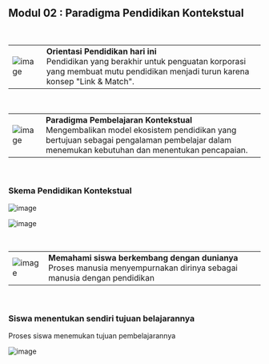 ## Modul 02 : Paradigma Pendidikan Kontekstual

<br/>

|||
|--|:--|
|![image](https://user-images.githubusercontent.com/68428942/149656844-279075a4-3ec8-43a3-a6da-ae071b82e9bb.png)|**Orientasi Pendidikan hari ini**<br/>Pendidikan yang berakhir untuk penguatan korporasi yang membuat mutu pendidikan menjadi turun karena konsep "Link & Match".|

<br/>

|||
|--|:--|
|![image](https://user-images.githubusercontent.com/68428942/149656895-cda56064-c24f-4cae-9e48-27ad080c2d9b.png)|**Paradigma Pembelajaran Kontekstual**<br/>Mengembalikan model ekosistem pendidikan yang bertujuan sebagai pengalaman pembelajar dalam menemukan kebutuhan dan menentukan pencapaian.|

<br/>

### Skema Pendidikan Kontekstual

![image](https://user-images.githubusercontent.com/68428942/149656947-8a453082-7e71-4028-8193-501aa5846625.png)

![image](https://user-images.githubusercontent.com/68428942/149656929-2e42e7f3-860d-4931-963f-0ae361b7b35d.png)


<br/>

|||
|--|:--|
|![image](https://user-images.githubusercontent.com/68428942/149656974-a0e4b4f3-42e6-4235-9a6d-ea7d992422f1.png)|**Memahami siswa berkembang dengan dunianya**<br/>Proses manusia menyempurnakan dirinya sebagai manusia dengan pendidikan|

<br/>

### Siswa menentukan sendiri tujuan belajarannya
Proses siswa menemukan tujuan pembelajarannya


![image](https://user-images.githubusercontent.com/68428942/149657074-6ebc7845-4226-4634-aeec-1344cc892fff.png)

